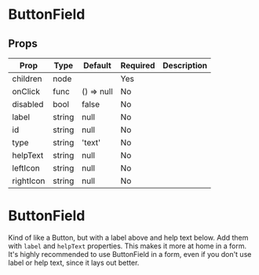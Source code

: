 ButtonField
===========


Props
-----
Prop                  | Type     | Default                   | Required | Description
--------------------- | -------- | ------------------------- | -------- | -----------
children|node||Yes|
onClick|func|() => null|No|
disabled|bool|false|No|
label|string|null|No|
id|string|null|No|
type|string|'text'|No|
helpText|string|null|No|
leftIcon|string|null|No|
rightIcon|string|null|No|

# ButtonField

Kind of like a Button, but with a label above and help text below. Add them with `label` and `helpText` properties. This makes it more at home in a form. It's highly recommended to use ButtonField in a form, even if you don't use label or help text, since it lays out better.
